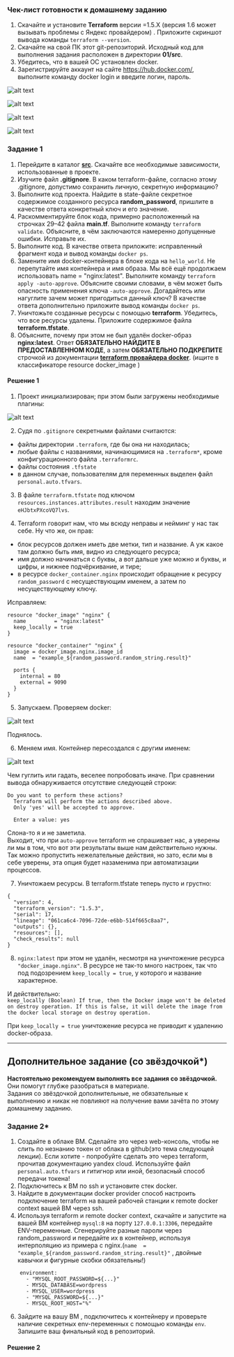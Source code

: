 
### Чек-лист готовности к домашнему заданию

1. Скачайте и установите **Terraform** версии =1.5.Х (версия 1.6 может вызывать проблемы с Яндекс провайдером) . Приложите скриншот вывода команды ```terraform --version```.
2. Скачайте на свой ПК этот git-репозиторий. Исходный код для выполнения задания расположен в директории **01/src**.
3. Убедитесь, что в вашей ОС установлен docker.
4. Зарегистрируйте аккаунт на сайте https://hub.docker.com/, выполните команду docker login и введите логин, пароль.

![alt text](images/17.1.0.1.png)

![alt text](images/17.1.0.2.png)

![alt text](images/17.1.0.3.png)

![alt text](images/17.1.0.4.png)


### Задание 1

1. Перейдите в каталог [**src**](https://github.com/netology-code/ter-homeworks/tree/main/01/src). Скачайте все необходимые зависимости, использованные в проекте. 
2. Изучите файл **.gitignore**. В каком terraform-файле, согласно этому .gitignore, допустимо сохранить личную, секретную информацию?
3. Выполните код проекта. Найдите  в state-файле секретное содержимое созданного ресурса **random_password**, пришлите в качестве ответа конкретный ключ и его значение.
4. Раскомментируйте блок кода, примерно расположенный на строчках 29–42 файла **main.tf**.
Выполните команду ```terraform validate```. Объясните, в чём заключаются намеренно допущенные ошибки. Исправьте их.
5. Выполните код. В качестве ответа приложите: исправленный фрагмент кода и вывод команды ```docker ps```.
6. Замените имя docker-контейнера в блоке кода на ```hello_world```. Не перепутайте имя контейнера и имя образа. Мы всё ещё продолжаем использовать name = "nginx:latest". Выполните команду ```terraform apply -auto-approve```.
Объясните своими словами, в чём может быть опасность применения ключа  ```-auto-approve```. Догадайтесь или нагуглите зачем может пригодиться данный ключ? В качестве ответа дополнительно приложите вывод команды ```docker ps```.
8. Уничтожьте созданные ресурсы с помощью **terraform**. Убедитесь, что все ресурсы удалены. Приложите содержимое файла **terraform.tfstate**. 
9. Объясните, почему при этом не был удалён docker-образ **nginx:latest**. Ответ **ОБЯЗАТЕЛЬНО НАЙДИТЕ В ПРЕДОСТАВЛЕННОМ КОДЕ**, а затем **ОБЯЗАТЕЛЬНО ПОДКРЕПИТЕ** строчкой из документации [**terraform провайдера docker**](https://docs.comcloud.xyz/providers/kreuzwerker/docker/latest/docs).  (ищите в классификаторе resource docker_image )

#### Решение 1

1. Проект инициализирован; при этом были загружены необходимые плагины:

![alt text](images/17.2.1.1.png)

2. Судя по `.gitignore` секретными файлами считаются:
* файлы директории `.terraform`, где бы она ни находилась;
* любые файлы с названиями, начинающимися на `.terraform*`, кроме конфигурационного файла `.terraformrc`.
* файлы состояния `.tfstate`
* в данном случае, пользователям для переменных выделен файл `personal.auto.tfvars`.

3. В файле `terraform.tfstate` под ключом `resources.instances.attributes.result` находим значение `eHJbtxPXcoVQ7lvs`.

4. Terraform говорит нам, что мы всюду неправы и нейминг у нас так себе. Ну что же, он прав:
* блок ресурсов должен иметь две метки, тип и название. А уж какое там должно быть имя, видно из следующего ресурса;
* имя должно начинаться с буквы, а вот дальше уже можно и буквы, и цифры, и нижнее подчёркивание, и тире;
* в ресурсе `docker_container.nginx` происходит обращение к ресурсу `random_password` с несуществующим именем, а затем по несуществующему ключу.

Исправляем:

```hcl
resource "docker_image" "nginx" {
  name         = "nginx:latest"
  keep_locally = true
}

resource "docker_container" "nginx" {
  image = docker_image.nginx.image_id
  name  = "example_${random_password.random_string.result}"

  ports {
    internal = 80
    external = 9090
  }
}
```

5. Запускаем. Проверяем docker:

![alt text](images/17.2.1.2.png)

Поднялось.

6. Меняем имя. Контейнер пересоздался с другим именем:

![alt text](images/17.2.1.3.png)

Чем гуглить или гадать, веселее попробовать иначе. При сравнении вывода обнаруживается отсутствие следующей строки:

```
Do you want to perform these actions?
  Terraform will perform the actions described above.
  Only 'yes' will be accepted to approve.

  Enter a value: yes
```

Слона-то я и не заметила.<br/>
Выходит, что при `auto-approve` terraform не спрашивает нас, а уверены ли мы в том, что вот эти результаты выше нам действительно нужны. Так можно пропустить нежелательные действия, но зато, если мы в себе уверены, эта опция будет назаменима при автоматизации процессов.

7. Уничтожаем ресурсы. В terraform.tfstate теперь пусто и грустно:

```
{
  "version": 4,
  "terraform_version": "1.5.3",
  "serial": 17,
  "lineage": "061ca6c4-7096-72de-e6bb-514f665c8aa7",
  "outputs": {},
  "resources": [],
  "check_results": null
}
```

8. `nginx:latest` при этом не удалён, несмотря на уничтожение ресурса `"docker_image.nginx"`. В ресурсе не так-то много настроек, так что под подозрением `keep_locally = true`, у которого и название характерное.

И действительно:<br/>
`keep_locally (Boolean) If true, then the Docker image won't be deleted on destroy operation. If this is false, it will delete the image from the docker local storage on destroy operation.`

При `keep_locally = true` уничтожение ресурса не приводит к удалению docker-образа.

------

## Дополнительное задание (со звёздочкой*)

**Настоятельно рекомендуем выполнять все задания со звёздочкой.** Они помогут глубже разобраться в материале.   
Задания со звёздочкой дополнительные, не обязательные к выполнению и никак не повлияют на получение вами зачёта по этому домашнему заданию. 

### Задание 2*

1. Создайте в облаке ВМ. Сделайте это через web-консоль, чтобы не слить по незнанию токен от облака в github(это тема следующей лекции). Если хотите - попробуйте сделать это через terraform, прочитав документацию yandex cloud. Используйте файл ```personal.auto.tfvars``` и гитигнор или иной, безопасный способ передачи токена!
2. Подключитесь к ВМ по ssh и установите стек docker.
3. Найдите в документации docker provider способ настроить подключение terraform на вашей рабочей станции к remote docker context вашей ВМ через ssh.
4. Используя terraform и  remote docker context, скачайте и запустите на вашей ВМ контейнер ```mysql:8``` на порту ```127.0.0.1:3306```, передайте ENV-переменные. Сгенерируйте разные пароли через random_password и передайте их в контейнер, используя интерполяцию из примера с nginx.(```name  = "example_${random_password.random_string.result}"```  , двойные кавычки и фигурные скобки обязательны!) 
```
    environment:
      - "MYSQL_ROOT_PASSWORD=${...}"
      - MYSQL_DATABASE=wordpress
      - MYSQL_USER=wordpress
      - "MYSQL_PASSWORD=${...}"
      - MYSQL_ROOT_HOST="%"
```

6. Зайдите на вашу ВМ , подключитесь к контейнеру и проверьте наличие секретных env-переменных с помощью команды ```env```. Запишите ваш финальный код в репозиторий.

#### Решение 2
